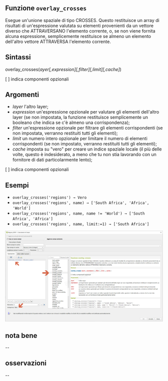 ## Funzione `overlay_crosses`

Esegue un'unione spaziale di tipo CROSSES. Questo restituisce un array di risultati di un'espressione valutata su elementi provenienti da un vettore diverso che ATTRAVERSANO l'elemento corrente, o, se non viene fornita alcuna espressione, semplicemente restituisce se almeno un elemento dell'altro vettore ATTRAVERSA l'elemento corrente.

## Sintassi

overlay_crosses(_ayer[,expression][,filter][,limit][,cache]_)

[ ] indica componenti opzionali

## Argomenti

* _layer_ l'altro layer;
* _expression_ un'espressione opzionale per valutare gli elementi dell'altro layer (se non impostata, la funzione restituisce semplicemente un booleano che indica se c'è almeno una corrispondenza);
* _filter_ un'espressione opzionale per filtrare gli elementi corrispondenti (se non impostata, verranno restituiti tutti gli elementi);
* _limit_ un numero intero opzionale per limitare il numero di elementi corrispondenti (se non impostato, verranno restituiti tutti gli elementi);
* _cache_ imposta su "vero" per creare un indice spaziale locale (il più delle volte, questo è indesiderato, a meno che tu non stia lavorando con un fornitore di dati particolarmente lento);

[ ] indica componenti opzionali

## Esempi

* `overlay_crosses('regions') → Vero`
* `overlay_crosses('regions', name) → ['South Africa', 'Africa', 'World']`
* `overlay_crosses('regions', name, name != 'World') → ['South Africa', 'Africa']`
* `overlay_crosses('regions', name, limit:=1) → ['South Africa']`

![](/img/geometria/refFunction/overlay_crosses.png)

## nota bene

--

## osservazioni

--